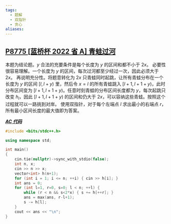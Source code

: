 ```yaml
---
tags:
  - 题解
  - 双指针
  - 贪心
aliases:
---
```

## [P8775 [蓝桥杯 2022 省 A] 青蛙过河](https://www.luogu.com.cn/problem/P8775)

本题为结论题。$y$ 合法的充要条件是每个长度为 $y$ 的区间和都不小于 $2x$。
必要性很容易理解。一个长度为 $y$ 的区间，每次过河都至少经过一次，因此必须大于 $2x$。
再说明充分性。将题意转化为 $2x$ 只青蛙同时起跳，让所有青蛙分布在一个长度为 $y$ 的区间 $[l,l+y)$ 里，然后令 $x=l$ 的所有青蛙跳入 $[l+1,l+1+y)$，此时分布区间变为 $[l+1,l+1+y)$。任意时刻青蛙的分布区间长度都为 $y$，每次起跳只改变 $h_l$，因此 $[l+1,l+1+y)$ 的区间和仍大于 $2x$，可以容纳这些青蛙。按照这个过程就可以一路挑到对岸。
使用双指针，对于每个左端点 $l$ 求出最小的右端点 $r$，所有最小区间长度的最大值即为答案。

[***AC 代码***](https://www.luogu.com.cn/record/207679660)

```cpp
#include <bits/stdc++.h>

using namespace std;

int main()
{
	cin.tie(nullptr)->sync_with_stdio(false);
    int n, x;
    cin >> n >> x;
    vector<int> h(n+1);
    for (int i = 1; i <= n; ++i) { cin >> h[i]; }
    int ans = 0;
    for (int l=1, r=0, s=0; l < n; ++l) {
        while (r < n && s<2*x) { s += h[++r]; }
        ans = max(ans, r-l+1);
        s -= h[l];
    }
    cout << ans << "\n";
}
```
